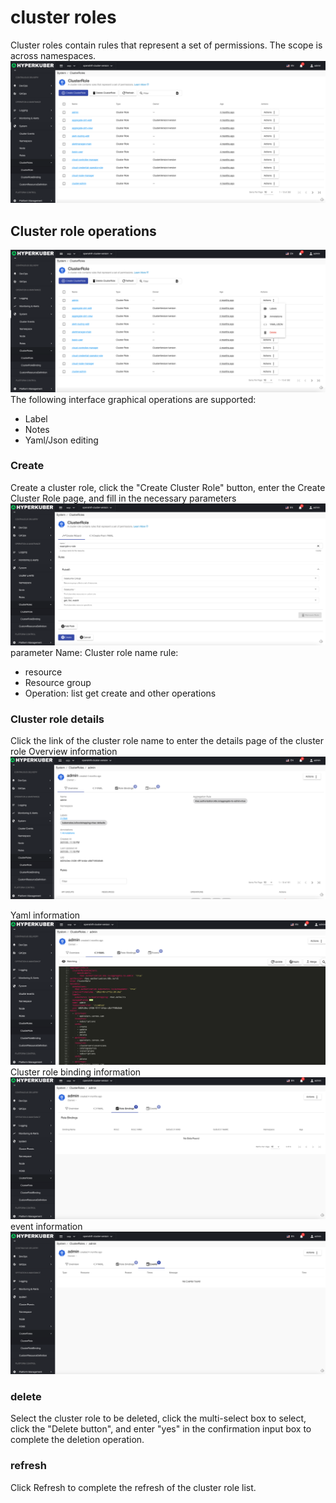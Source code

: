# cluster roles

Cluster roles contain rules that represent a set of permissions. The scope is across namespaces.
![Minion](../../../assets/images/system/crole-list-en.jpg)
## Cluster role operations

![Minion](../../../assets/images/system/crole-operation-en.jpg)
The following interface graphical operations are supported:

* Label
* Notes
* Yaml/Json editing

### Create
Create a cluster role, click the "Create Cluster Role" button, enter the Create Cluster Role page, and fill in the necessary parameters
![Minion](../../../assets/images/system/crole-create1-en.jpg)
parameter
Name: Cluster role name
rule:
* resource
* Resource group
* Operation: list get create and other operations
### Cluster role details
Click the link of the cluster role name to enter the details page of the cluster role
Overview information
![Minion](../../../assets/images/system/crole-info1-en.jpg)

Yaml information
![Minion](../../../assets/images/system/crole-info2-en.jpg)
Cluster role binding information
![Minion](../../../assets/images/system/crole-info3-en.jpg)
event information
![Minion](../../../assets/images/system/crole-info4-en.jpg)


### delete
Select the cluster role to be deleted, click the multi-select box to select, click the "Delete button", and enter "yes" in the confirmation input box to complete the deletion operation.
### refresh
Click Refresh to complete the refresh of the cluster role list.